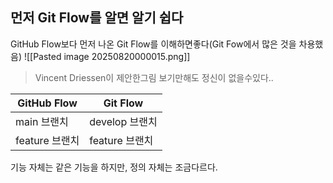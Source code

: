 ## 먼저 Git Flow를 알면 알기 쉽다
GitHub Flow보다 먼저 나온 Git Flow를 이해하면좋다(Git Fow에서 많은 것을 차용했음)
![[Pasted image 20250820000015.png]]
> Vincent Driessen이 제안한그림 보기만해도 정신이 없을수있다..

|GitHub Flow|Git Flow|
|---|---|
|main 브랜치|develop 브랜치|
|feature 브랜치|feature 브랜치|
기능 자체는 같은 기능을 하지만, 정의 자체는 조금다르다.